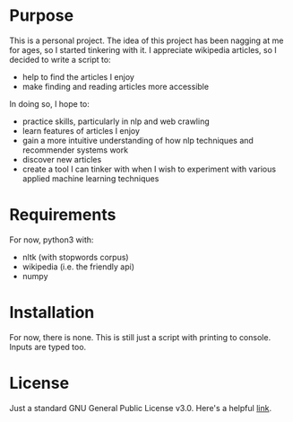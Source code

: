 # Purpose
This is a personal project. The idea of this project has been nagging at me for ages, so I started tinkering with it.
I appreciate wikipedia articles, so I decided to write a script to:
* help to find the articles I enjoy
* make finding and reading articles more accessible

In doing so, I hope to:
* practice skills, particularly in nlp and web crawling
* learn features of articles I enjoy
* gain a more intuitive understanding of how nlp techniques and recommender systems work
* discover new articles
* create a tool I can tinker with when I wish to experiment with various applied machine learning techniques

# Requirements
For now, python3 with:
* nltk (with stopwords corpus)
* wikipedia (i.e. the friendly api)
* numpy

# Installation
For now, there is none. This is still just a script with printing to console. Inputs are typed too.

# License
Just a standard GNU General Public License v3.0. Here's a helpful [link](https://choosealicense.com/licenses/gpl-3.0/).